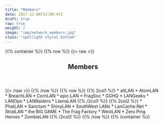 ```yaml
---
title: "Members"
date: 2017-12-06T12:09:47Z
draft: true
raw: true
weight: 2
image: "img/network_members.jpg"
class: "spotlight style1 bottom"
---
```

{{% container %}}
{{% row %}}
{{< raw >}}
<div class="12$">
<header>
<h2>Members</h2>
</header>
</div>
{{< /raw >}}
{{% /row  %}}
{{% row %}}
{{% 2col1 %}}
* altLAN
* AtomLAN
* BreachLAN
* CornLAN
* epic.LAN
* FragSoc
* GGHQ
* LANGeeks
* LANOps
* LANRaiders
* LlamaLAN
{{% /2col1 %}}
{{% 2col2 %}}
* PhatLAN
* Sanctum
* ShinyLAN
* SouthWest LANs
* LanCache.Net
* StratLAN
* the BIG GAME
* The Frag Factory
* WestLAN
* Zero Ping Heroes
* ZombieLAN
{{% /2col2 %}}
{{% /row %}}
{{% /container %}}
